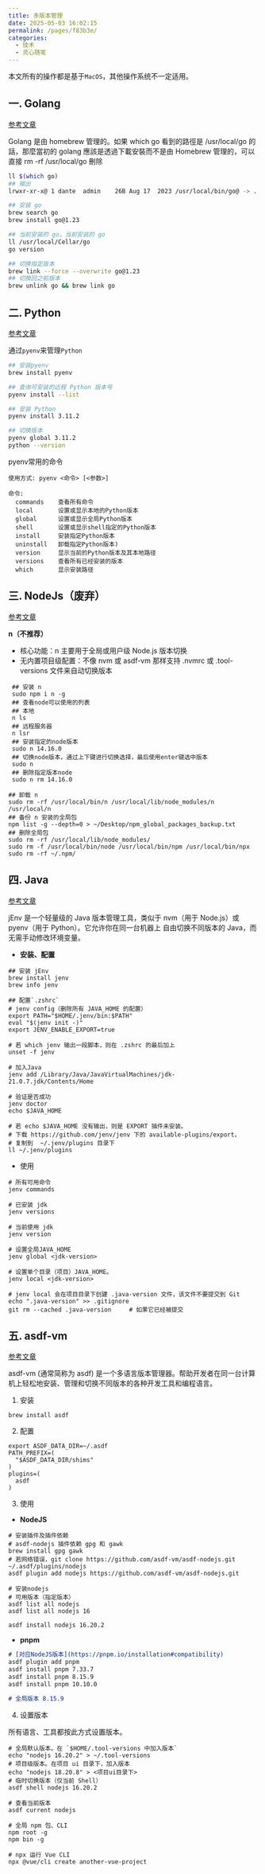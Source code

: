 ```yaml
---
title: 多版本管理
date: 2025-05-03 16:02:15
permalink: /pages/f83b3e/
categories:
  - 技术
  - 灵心随笔
---
```


本文所有的操作都是基于`MacOS`，其他操作系统不一定适用。

## 一. Golang
[参考文章](https://blog.justin0u0.com/MacOS-%E4%BD%BF%E7%94%A8-Homebrew-%E7%AE%A1%E7%90%86%E5%A4%9A%E5%80%8B-Golang-%E7%89%88%E6%9C%AC/)

Golang 是由 homebrew 管理的。如果 which go 看到的路徑是 /usr/local/go 的話，那麼當初的 golang 應該是透過下載安裝而不是由 Homebrew 管理的，可以直接 rm -rf /usr/local/go 刪除
```bash
ll $(which go)     
## 输出                                                                                                                                                                                 1 ↵ dante@192
lrwxr-xr-x@ 1 dante  admin    26B Aug 17  2023 /usr/local/bin/go@ -> ../Cellar/go/1.20.7/bin/go

## 安装 go
brew search go
brew install go@1.23

## 当前安装的 go，当前安装的 go
ll /usr/local/Cellar/go 
go version

## 切换指定版本
brew link --force --overwrite go@1.23
## 切換回之前版本
brew unlink go && brew link go
```

## 二. Python
[参考文章](https://segmentfault.com/a/1190000041222231)

通过`pyenv`来管理`Python`
```bash
## 安装pyenv
brew install pyenv

## 查询可安装的远程 Python 版本号
pyenv install --list

## 安装 Python
pyenv install 3.11.2

## 切换版本
pyenv global 3.11.2
python --version
```
pyenv常用的命令
```shell
使用方式: pyenv <命令> [<参数>]

命令:
  commands    查看所有命令
  local       设置或显示本地的Python版本
  global      设置或显示全局Python版本
  shell       设置或显示shell指定的Python版本
  install     安装指定Python版本
  uninstall   卸载指定Python版本)
  version     显示当前的Python版本及其本地路径
  versions    查看所有已经安装的版本
  which       显示安装路径
```

## 三. NodeJs（废弃）
[参考文章](https://juejin.cn/post/7065701236925792293)

**n（不推荐）**
   - 核心功能：n 主要用于全局或用户级 Node.js 版本切换
   - 无内置项目级配置：不像 nvm 或 asdf-vm 那样支持 .nvmrc 或 .tool-versions 文件来自动切换版本
    
```shell
 ## 安装 n
 sudo npm i n -g
 ## 查看node可以使用的列表
 ## 本地
 n ls
 ## 远程服务器
 n lsr
 ## 安装指定的node版本
 sudo n 14.16.0
 ## 切换node版本，通过上下键进行切换选择，最后使用enter键选中版本
 sudo n
 ## 删除指定版本node
 sudo n rm 14.16.0

## 卸载 n
sudo rm -rf /usr/local/bin/n /usr/local/lib/node_modules/n /usr/local/n 
## 备份 n 安装的全局包
npm list -g --depth=0 > ~/Desktop/npm_global_packages_backup.txt
## 删除全局包
sudo rm -rf /usr/local/lib/node_modules/
sudo rm -f /usr/local/bin/node /usr/local/bin/npm /usr/local/bin/npx
sudo rm -rf ~/.npm/
```

## 四. Java
[参考文章](https://github.com/jenv/jenv)

jEnv 是一个轻量级的 Java 版本管理工具，类似于 nvm（用于 Node.js）或 pyenv（用于 Python）。它允许你在同一台机器上 自由切换不同版本的 Java，而无需手动修改环境变量。

- **安装、配置**
```shell
## 安装 jEnv
brew install jenv
brew info jenv

## 配置`.zshrc`
# jenv config（删除所有 JAVA_HOME 的配置）
export PATH="$HOME/.jenv/bin:$PATH"
eval "$(jenv init -)"
export JENV_ENABLE_EXPORT=true

# 若 which jenv 输出一段脚本，则在 .zshrc 的最后加上
unset -f jenv

# 加入Java
jenv add /Library/Java/JavaVirtualMachines/jdk-21.0.7.jdk/Contents/Home

# 验证是否成功
jenv doctor
echo $JAVA_HOME

# 若 echo $JAVA_HOME 没有输出，则是 EXPORT 插件未安装。
# 下载 https://github.com/jenv/jenv 下的 available-plugins/export，
# 复制到  ~/.jenv/plugins 目录下
ll ~/.jenv/plugins
```
- 使用
```shell
# 所有可用命令
jenv commands  

# 已安装 jdk
jenv versions

# 当前使用 jdk
jenv version

# 设置全局JAVA_HOME
jenv global <jdk-version>

# 设置单个目录（项目）JAVA_HOME。
jenv local <jdk-version>

# jenv local 会在项目目录下创建 .java-version 文件，该文件不要提交到 Git
echo ".java-version" >> .gitignore
git rm --cached .java-version     # 如果它已经被提交
```

## 五. asdf-vm
[参考文章](https://asdf-vm.com/)

asdf-vm (通常简称为 asdf) 是一个多语言版本管理器。帮助开发者在同一台计算机上轻松地安装、管理和切换不同版本的各种开发工具和编程语言。

1. 安装
```shell
brew install asdf
```
2. 配置
```shell
export ASDF_DATA_DIR=~/.asdf
PATH_PREFIX=(
  "$ASDF_DATA_DIR/shims"
)
plugins=(
  asdf
)
```
3. 使用

- **NodeJS**
```shell
# 安装插件及插件依赖
# asdf-nodejs 插件依赖 gpg 和 gawk
brew install gpg gawk
# 若网络错误，git clone https://github.com/asdf-vm/asdf-nodejs.git ~/.asdf/plugins/nodejs
asdf plugin add nodejs https://github.com/asdf-vm/asdf-nodejs.git

# 安装nodejs
# 可用版本（指定版本）
asdf list all nodejs
asdf list all nodejs 16

asdf install nodejs 16.20.2
```

- **pnpm**
```markdown
# [对应NodeJS版本](https://pnpm.io/installation#compatibility)
asdf plugin add pnpm
asdf install pnpm 7.33.7
asdf install pnpm 8.15.9
asdf install pnpm 10.10.0

# 全局版本 8.15.9
```

4. 设置版本

所有语言、工具都按此方式设置版本。
```shell
# 全局默认版本。在 `$HOME/.tool-versions 中加入版本`
echo "nodejs 16.20.2" > ~/.tool-versions
# 项目级版本。在项目 ui 目录下，加入版本
echo "nodejs 18.20.8" > <项目ui目录下>
# 临时切换版本（仅当前 Shell）
asdf shell nodejs 16.20.2

# 查看当前版本
asdf current nodejs

# 全局 npm 包、CLI 
npm root -g
npm bin -g

# npx 运行 Vue CLI
npx @vue/cli create another-vue-project
```
